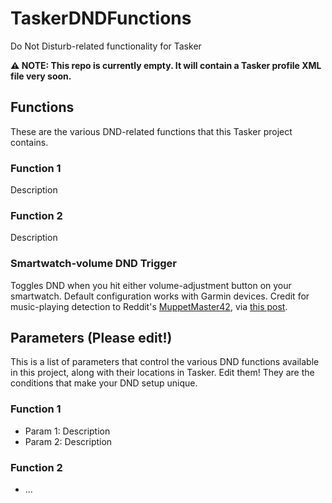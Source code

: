 # TaskerDNDFunctions
Do Not Disturb-related functionality for Tasker

__:warning: NOTE: This repo is currently empty. It will contain a Tasker profile XML file very soon.__

## Functions
These are the various DND-related functions that this Tasker project contains.

### Function 1
Description

### Function 2
Description

### Smartwatch-volume DND Trigger
Toggles DND when you hit either volume-adjustment button on your smartwatch. Default configuration works with Garmin devices. Credit for music-playing detection to Reddit's [MuppetMaster42](https://www.reddit.com/user/MuppetMaster42/), via [this post](https://www.reddit.com/r/tasker/comments/52p6h6/how_to_check_if_music_is_playing_without_an/).

## Parameters (Please edit!)
This is a list of parameters that control the various DND functions available in this project, along with their locations in Tasker. Edit them! They are the conditions that make your DND setup unique.

### Function 1
- Param 1: Description
- Param 2: Description
### Function 2
- ...
